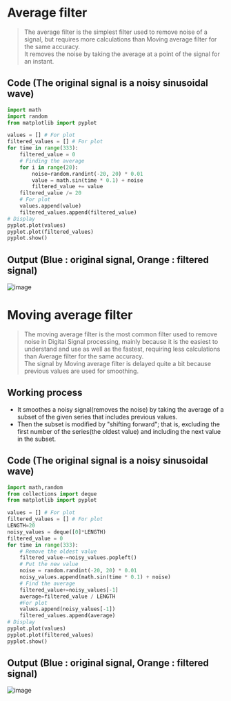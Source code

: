 # Average filter
>The average filter is the simplest filter used to remove noise of a signal, but requires more calculations than Moving average filter for the same accuracy.<br>
>It removes the noise by taking the average at a point of the signal for an instant.

## Code (The original signal is a noisy sinusoidal wave)
~~~Python
import math
import random
from matplotlib import pyplot

values = [] # For plot
filtered_values = [] # For plot
for time in range(333):
    filtered_value = 0
    # Finding the average
    for i in range(20):
        noise=random.randint(-20, 20) * 0.01
        value = math.sin(time * 0.1) + noise
        filtered_value += value
    filtered_value /= 20
    # For plot
    values.append(value)
    filtered_values.append(filtered_value)
# Display
pyplot.plot(values)
pyplot.plot(filtered_values)
pyplot.show()
~~~

## Output (Blue : original signal, Orange : filtered signal)
![image](https://user-images.githubusercontent.com/67142421/154814234-d2d88676-a600-473e-bda3-d2af9ec7c203.png)

# Moving average filter
>The moving average filter is the most common filter used to remove noise in Digital Signal processing, mainly because it is the easiest to understand and use as well as
>the fastest, requiring less calculations than Average filter for the same accuracy.<br>
>The signal by Moving average filter is delayed quite a bit because previous values are used for smoothing.

## Working process
* It smoothes a noisy signal(removes the noise) by taking the average of a subset of the given series that includes previous values.
* Then the subset is modified by "shifting forward"; that is, excluding the first number of the series(the oldest value) and including the next value in the subset.

## Code (The original signal is a noisy sinusoidal wave)
~~~Python
import math,random
from collections import deque
from matplotlib import pyplot

values = [] # For plot
filtered_values = [] # For plot
LENGTH=20
noisy_values = deque([0]*LENGTH)
filtered_value = 0
for time in range(333):
    # Remove the oldest value
    filtered_value-=noisy_values.popleft()
    # Put the new value
    noise = random.randint(-20, 20) * 0.01
    noisy_values.append(math.sin(time * 0.1) + noise)
    # Find the average
    filtered_value+=noisy_values[-1]
    average=filtered_value / LENGTH
    #For plot
    values.append(noisy_values[-1])
    filtered_values.append(average)
# Display
pyplot.plot(values)
pyplot.plot(filtered_values)
pyplot.show()
~~~

## Output (Blue : original signal, Orange : filtered signal)
![image](https://user-images.githubusercontent.com/67142421/202138129-de96f212-70cc-4355-86a9-bb9045d94549.png)
